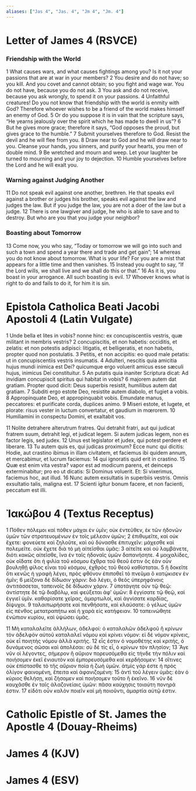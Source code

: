 ```yaml
---
aliases: ["Jas 4", "Jas. 4", "Jm 4", "Jm. 4"]
---
```



# Letter of James 4 (RSVCE)

### Friendship with the World
1 What causes wars, and what causes fightings among you? Is it not your passions that are at war in your members?
2 You desire and do not have; so you kill. And you covet and cannot obtain; so you fight and wage war. You do not have, because you do not ask.
3 You ask and do not receive, because you ask wrongly, to spend it on your passions.
4 Unfaithful creatures! Do you not know that friendship with the world is enmity with God? Therefore whoever wishes to be a friend of the world makes himself an enemy of God.
5 Or do you suppose it is in vain that the scripture says, “He yearns jealously over the spirit which he has made to dwell in us”?
6 But he gives more grace; therefore it says, “God opposes the proud, but gives grace to the humble.”
7 Submit yourselves therefore to God. Resist the devil and he will flee from you.
8 Draw near to God and he will draw near to you. Cleanse your hands, you sinners, and purify your hearts, you men of double mind.
9 Be wretched and mourn and weep. Let your laughter be turned to mourning and your joy to dejection.
10 Humble yourselves before the Lord and he will exalt you.
### Warning against Judging Another
11 Do not speak evil against one another, brethren. He that speaks evil against a brother or judges his brother, speaks evil against the law and judges the law. But if you judge the law, you are not a doer of the law but a judge.
12 There is one lawgiver and judge, he who is able to save and to destroy. But who are you that you judge your neighbor?
### Boasting about Tomorrow
13 Come now, you who say, “Today or tomorrow we will go into such and such a town and spend a year there and trade and get gain”;
14 whereas you do not know about tomorrow. What is your life? For you are a mist that appears for a little time and then vanishes.
15 Instead you ought to say, “If the Lord wills, we shall live and we shall do this or that.”
16 As it is, you boast in your arrogance. All such boasting is evil.
17 Whoever knows what is right to do and fails to do it, for him it is sin.


# Epistola Catholica Beati Jacobi Apostoli 4 (Latin Vulgate)

1 Unde bella et lites in vobis? nonne hinc: ex concupiscentiis vestris, quæ militant in membris vestris?
2 concupiscitis, et non habetis: occiditis, et zelatis: et non potestis adipisci: litigatis, et belligeratis, et non habetis, propter quod non postulatis.
3 Petitis, et non accipitis: eo quod male petatis: ut in concupiscentiis vestris insumatis.
4 Adulteri, nescitis quia amicitia hujus mundi inimica est Dei? quicumque ergo voluerit amicus esse sæculi hujus, inimicus Dei constituitur.
5 An putatis quia inaniter Scriptura dicat: Ad invidiam concupiscit spiritus qui habitat in vobis?
6 majorem autem dat gratiam. Propter quod dicit: Deus superbis resistit, humilibus autem dat gratiam.
7 Subditi ergo estote Deo, resistite autem diabolo, et fugiet a vobis.
8 Appropinquate Deo, et appropinquabit vobis. Emundate manus, peccatores: et purificate corda, duplices animo.
9 Miseri estote, et lugete, et plorate: risus vester in luctum convertatur, et gaudium in mœrorem.
10 Humiliamini in conspectu Domini, et exaltabit vos.

11 Nolite detrahere alterutrum fratres. Qui detrahit fratri, aut qui judicat fratrem suum, detrahit legi, et judicat legem. Si autem judicas legem, non es factor legis, sed judex.
12 Unus est legislator et judex, qui potest perdere et liberare.
13 Tu autem quis es, qui judicas proximum? Ecce nunc qui dicitis: Hodie, aut crastino ibimus in illam civitatem, et faciemus ibi quidem annum, et mercabimur, et lucrum faciemus:
14 qui ignoratis quid erit in crastino.
15 Quæ est enim vita vestra? vapor est ad modicum parens, et deinceps exterminabitur; pro eo ut dicatis: Si Dominus voluerit. Et: Si vixerimus, faciemus hoc, aut illud.
16 Nunc autem exsultatis in superbiis vestris. Omnis exsultatio talis, maligna est.
17 Scienti igitur bonum facere, et non facienti, peccatum est illi.


# Ἰακώβου 4 (Textus Receptus)

1 Πόθεν πόλεμοι καὶ πόθεν μάχαι ἐν ὑμῖν; οὐκ ἐντεῦθεν, ἐκ τῶν ἡδονῶν ὑμῶν τῶν στρατευομένων ἐν τοῖς μέλεσιν ὑμῶν;
2 ἐπιθυμεῖτε, καὶ οὐκ ἔχετε: φονεύετε καὶ ζηλοῦτε, καὶ οὐ δύνασθε ἐπιτυχεῖν: μάχεσθε καὶ πολεμεῖτε. οὐκ ἔχετε διὰ τὸ μὴ αἰτεῖσθαι ὑμᾶς:
3 αἰτεῖτε καὶ οὐ λαμβάνετε, διότι κακῶς αἰτεῖσθε, ἵνα ἐν ταῖς ἡδοναῖς ὑμῶν δαπανήσητε.
4 μοιχαλίδες, οὐκ οἴδατε ὅτι ἡ φιλία τοῦ κόσμου ἔχθρα τοῦ θεοῦ ἐστιν ὃς ἐὰν οὖν βουληθῇ φίλος εἶναι τοῦ κόσμου, ἐχθρὸς τοῦ θεοῦ καθίσταται.
5 ἢ δοκεῖτε ὅτι κενῶς ἡ γραφὴ λέγει, πρὸς φθόνον ἐπιποθεῖ τὸ πνεῦμα ὃ κατῴκισεν ἐν ἡμῖν;
6 μείζονα δὲ δίδωσιν χάριν: διὸ λέγει, ὁ θεὸς ὑπερηφάνοις ἀντιτάσσεται, ταπεινοῖς δὲ δίδωσιν χάριν.
7 ὑποτάγητε οὖν τῷ θεῷ: ἀντίστητε δὲ τῷ διαβόλῳ, καὶ φεύξεται ἀφ' ὑμῶν:
8 ἐγγίσατε τῷ θεῷ, καὶ ἐγγιεῖ ὑμῖν. καθαρίσατε χεῖρας, ἁμαρτωλοί, καὶ ἁγνίσατε καρδίας, δίψυχοι.
9 ταλαιπωρήσατε καὶ πενθήσατε, καὶ κλαύσατε: ὁ γέλως ὑμῶν εἰς πένθος μετατραπήτω καὶ ἡ χαρὰ εἰς κατήφειαν.
10 ταπεινώθητε ἐνώπιον κυρίου, καὶ ὑψώσει ὑμᾶς.

11 Μὴ καταλαλεῖτε ἀλλήλων, ἀδελφοί: ὁ καταλαλῶν ἀδελφοῦ ἢ κρίνων τὸν ἀδελφὸν αὐτοῦ καταλαλεῖ νόμου καὶ κρίνει νόμον: εἰ δὲ νόμον κρίνεις, οὐκ εἶ ποιητὴς νόμου ἀλλὰ κριτής.
12 εἷς ἐστιν ὁ νομοθέτης καὶ κριτής, ὁ δυνάμενος σῶσαι καὶ ἀπολέσαι: σὺ δὲ τίς εἶ, ὁ κρίνων τὸν πλησίον;
13 Ἄγε νῦν οἱ λέγοντες, σήμερον ἢ αὔριον πορευσόμεθα εἰς τήνδε τὴν πόλιν καὶ ποιήσομεν ἐκεῖ ἐνιαυτὸν καὶ ἐμπορευσόμεθα καὶ κερδήσομεν:
14 οἵτινες οὐκ ἐπίστασθε τὸ τῆς αὔριον ποία ἡ ζωὴ ὑμῶν. ἀτμὶς γάρ ἐστε ἡ πρὸς ὀλίγον φαινομένη, ἔπειτα καὶ ἀφανιζομένη:
15 ἀντὶ τοῦ λέγειν ὑμᾶς: ἐὰν ὁ κύριος θελήσῃ, καὶ ζήσομεν καὶ ποιήσομεν τοῦτο ἢ ἐκεῖνο.
16 νῦν δὲ καυχᾶσθε ἐν ταῖς ἀλαζονείαις ὑμῶν: πᾶσα καύχησις τοιαύτη πονηρά ἐστιν.
17 εἰδότι οὖν καλὸν ποιεῖν καὶ μὴ ποιοῦντι, ἁμαρτία αὐτῷ ἐστιν.


# Catholic Epistle of St. James the Apostle 4 (Douay-Rheims)


# James 4 (KJV)


# James 4 (ESV)


